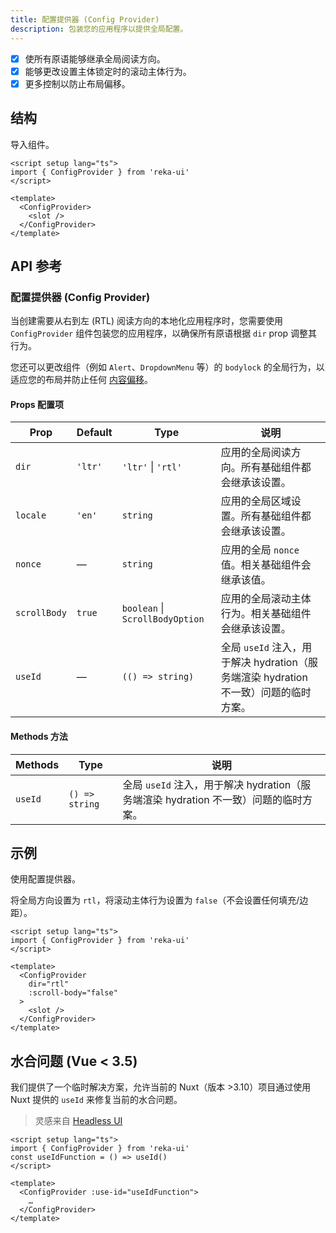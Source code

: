 ```yaml
---
title: 配置提供器 (Config Provider)
description: 包装您的应用程序以提供全局配置。
---
```


- [x] 使所有原语能够继承全局阅读方向。
- [x] 能够更改设置主体锁定时的滚动主体行为。
- [x] 更多控制以防止布局偏移。

## 结构

导入组件。

```vue
<script setup lang="ts">
import { ConfigProvider } from 'reka-ui'
</script>

<template>
  <ConfigProvider>
    <slot />
  </ConfigProvider>
</template>
```

## API 参考

### 配置提供器 (Config Provider)

当创建需要从右到左 (RTL) 阅读方向的本地化应用程序时，您需要使用 `ConfigProvider` 组件包装您的应用程序，以确保所有原语根据 `dir` prop 调整其行为。

您还可以更改组件（例如 `Alert`、`DropdownMenu` 等）的 `bodylock` 的全局行为，以适应您的布局并防止任何 [内容偏移](https://github.com/unovue/reka-ui/issues/385)。

#### Props 配置项

| Prop         | Default | Type                          | 说明                                                                 |
|--------------|---------|-------------------------------|----------------------------------------------------------------------|
| `dir`        | `'ltr'` | `'ltr'` \| `'rtl'`            | 应用的全局阅读方向。所有基础组件都会继承该设置。                     |
| `locale`     | `'en'`  | `string`                      | 应用的全局区域设置。所有基础组件都会继承该设置。                     |
| `nonce`      | —       | `string`                      | 应用的全局 `nonce` 值。相关基础组件会继承该值。                      |
| `scrollBody` | `true`  | `boolean` \| `ScrollBodyOption` | 应用的全局滚动主体行为。相关基础组件会继承该设置。                 |
| `useId`      | —       | `(() => string)`              | 全局 `useId` 注入，用于解决 hydration（服务端渲染 hydration 不一致）问题的临时方案。 |  


#### Methods 方法

| Methods      | Type             | 说明                                                                 |
|--------------|------------------|----------------------------------------------------------------------|
| `useId`      | `() => string`   | 全局 `useId` 注入，用于解决 hydration（服务端渲染 hydration 不一致）问题的临时方案。 |

## 示例

使用配置提供器。

将全局方向设置为 `rtl`，将滚动主体行为设置为 `false`（不会设置任何填充/边距）。

```vue
<script setup lang="ts">
import { ConfigProvider } from 'reka-ui'
</script>

<template>
  <ConfigProvider
    dir="rtl"
    :scroll-body="false"
  >
    <slot />
  </ConfigProvider>
</template>
```

## 水合问题 (Vue < 3.5)

我们提供了一个临时解决方案，允许当前的 Nuxt（版本 >3.10）项目通过使用 Nuxt 提供的 `useId` 来修复当前的水合问题。

> 灵感来自 [Headless UI](https://github.com/tailwindlabs/headlessui/pull/2959)

```vue
<script setup lang="ts">
import { ConfigProvider } from 'reka-ui'
const useIdFunction = () => useId()
</script>

<template>
  <ConfigProvider :use-id="useIdFunction">
    …
  </ConfigProvider>
</template>
```
